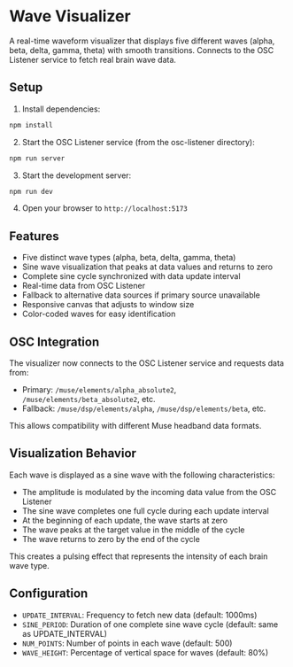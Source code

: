 # Wave Visualizer

A real-time waveform visualizer that displays five different waves (alpha, beta, delta, gamma, theta) with smooth transitions. Connects to the OSC Listener service to fetch real brain wave data.

## Setup

1. Install dependencies:
```bash
npm install
```

2. Start the OSC Listener service (from the osc-listener directory):
```bash
npm run server
```

3. Start the development server:
```bash
npm run dev
```

4. Open your browser to `http://localhost:5173`

## Features

- Five distinct wave types (alpha, beta, delta, gamma, theta)
- Sine wave visualization that peaks at data values and returns to zero
- Complete sine cycle synchronized with data update interval
- Real-time data from OSC Listener
- Fallback to alternative data sources if primary source unavailable
- Responsive canvas that adjusts to window size
- Color-coded waves for easy identification

## OSC Integration

The visualizer now connects to the OSC Listener service and requests data from:
- Primary: `/muse/elements/alpha_absolute2`, `/muse/elements/beta_absolute2`, etc.
- Fallback: `/muse/dsp/elements/alpha`, `/muse/dsp/elements/beta`, etc.

This allows compatibility with different Muse headband data formats.

## Visualization Behavior

Each wave is displayed as a sine wave with the following characteristics:
- The amplitude is modulated by the incoming data value from the OSC Listener
- The sine wave completes one full cycle during each update interval
- At the beginning of each update, the wave starts at zero
- The wave peaks at the target value in the middle of the cycle
- The wave returns to zero by the end of the cycle

This creates a pulsing effect that represents the intensity of each brain wave type.

## Configuration

- `UPDATE_INTERVAL`: Frequency to fetch new data (default: 1000ms)
- `SINE_PERIOD`: Duration of one complete sine wave cycle (default: same as UPDATE_INTERVAL)
- `NUM_POINTS`: Number of points in each wave (default: 500)
- `WAVE_HEIGHT`: Percentage of vertical space for waves (default: 80%) 